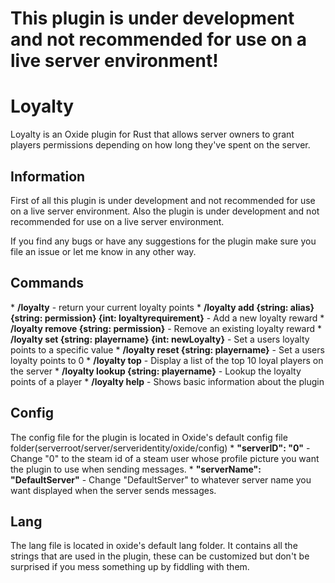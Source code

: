 <h1>This plugin is under development and not recommended for use on a live server environment!</h1>
<h1>Loyalty</h1>
Loyalty is an Oxide plugin for Rust that allows server owners to grant players permissions depending on how long they've spent on the server.

 <h2>Information</h2>
First of all this plugin is under development and not recommended for use on a live server environment. Also the plugin is under development and not recommended for use on a live server environment. 

If you find any bugs or have any suggestions for the plugin make sure you file an issue or let me know in any other way.
 
<h2>Commands</h2>
* <b>/loyalty</b> - return your current loyalty points
* <b>/loyalty add {string: alias} {string: permission} {int: loyaltyrequirement}</b> - Add a new loyalty reward
* <b>/loyalty remove {string: permission}</b> - Remove an existing loyalty reward
* <b>/loyalty set {string: playername} {int: newLoyalty}</b> - Set a users loyalty points to a specific value
* <b>/loyalty reset {string: playername}</b> - Set a users loyalty points to 0
* <b>/loyalty top</b> - Display a list of the top 10 loyal players on the server
* <b>/loyalty lookup {string: playername}</b> - Lookup the loyalty points of a player
* <b>/loyalty help</b> - Shows basic information about the plugin

<h2>Config</h2>
The config file for the plugin is located in Oxide's default config file folder(serverroot/server/serveridentity/oxide/config)
* <b>"serverID": "0"</b> - Change "0" to the steam id of a steam user whose profile picture you want the plugin to use when sending messages.
* <b>"serverName": "DefaultServer"</b> - Change "DefaultServer" to whatever server name you want displayed when the server sends messages.

<h2>Lang</h2>
The lang file is located in oxide's default lang folder. It contains all the strings that are used in the plugin, these can be customized but don't be surprised if you mess something up by fiddling with them.
